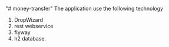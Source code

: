 "# money-transfer" 
The application use the following technology
1. DropWizard
2. rest webservice
3. flyway
4. h2 database.


